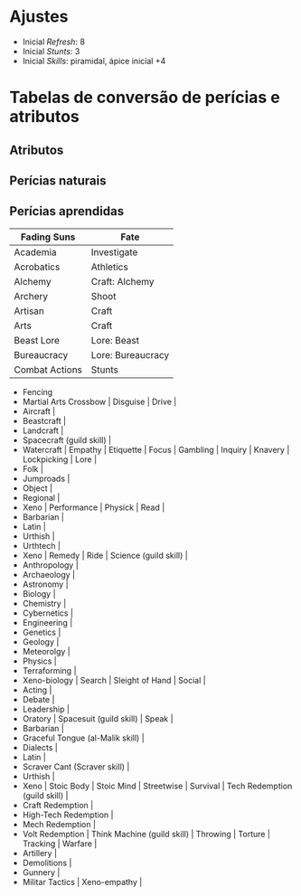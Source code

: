 # Ajustes

* Inicial *Refresh*: 8
* Inicial *Stunts*: 3
* Inicial *Skills*: piramidal, ápice inicial +4

# Tabelas de conversão de perícias e atributos

## Atributos

## Perícias naturais

## Perícias aprendidas

Fading Suns | Fate
--- | ---
Academia | Investigate
Acrobatics | Athletics
Alchemy | Craft: Alchemy
Archery | Shoot
Artisan | Craft
Arts | Craft
Beast Lore | Lore: Beast
Bureaucracy | Lore: Bureaucracy
Combat Actions | Stunts
* Fencing
* Martial Arts
Crossbow |
Disguise |
Drive |
* Aircraft |
* Beastcraft |
* Landcraft |
* Spacecraft (guild skill) |
* Watercraft |
Empathy |
Etiquette |
Focus |
Gambling |
Inquiry |
Knavery |
Lockpicking |
Lore |
* Folk |
* Jumproads |
* Object |
* Regional |
* Xeno |
Performance |
Physick |
Read |
* Barbarian |
* Latin |
* Urthish |
* Urthtech |
* Xeno |
Remedy |
Ride |
Science (guild skill) |
* Anthropology |
* Archaeology |
* Astronomy |
* Biology |
* Chemistry |
* Cybernetics |
* Engineering |
* Genetics |
* Geology |
* Meteorolgy |
* Physics |
* Terraforming |
* Xeno-biology |
Search |
Sleight of Hand |
Social |
* Acting |
* Debate |
* Leadership |
* Oratory |
Spacesuit (guild skill) |
Speak |
* Barbarian |
* Graceful Tongue (al-Malik skill) |
* Dialects |
* Latin |
* Scraver Cant (Scraver skill) |
* Urthish |
* Xeno |
Stoic Body |
Stoic Mind |
Streetwise |
Survival |
Tech Redemption (guild skill) |
* Craft Redemption |
* High-Tech Redemption |
* Mech Redemption |
* Volt Redemption |
Think Machine (guild skill) |
Throwing |
Torture |
Tracking |
Warfare |
* Artillery |
* Demolitions |
* Gunnery |
* Militar Tactics |
Xeno-empathy |
